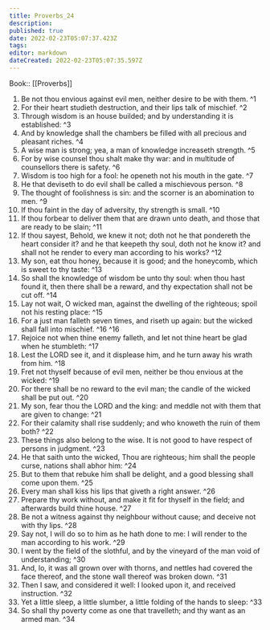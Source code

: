 ```yaml
---
title: Proverbs_24
description: 
published: true
date: 2022-02-23T05:07:37.423Z
tags: 
editor: markdown
dateCreated: 2022-02-23T05:07:35.597Z
---
```


 Book:: [[Proverbs]]
 1. Be not thou envious against evil men, neither desire to be with them. ^1
 2. For their heart studieth destruction, and their lips talk of mischief. ^2
 3. Through wisdom is an house builded; and by understanding it is established: ^3
 4. And by knowledge shall the chambers be filled with all precious and pleasant riches. ^4
 5. A wise man is strong; yea, a man of knowledge increaseth strength. ^5
 6. For by wise counsel thou shalt make thy war: and in multitude of counsellors there is safety. ^6
 7. Wisdom is too high for a fool: he openeth not his mouth in the gate. ^7
 8. He that deviseth to do evil shall be called a mischievous person. ^8
 9. The thought of foolishness is sin: and the scorner is an abomination to men. ^9
 10. If thou faint in the day of adversity, thy strength is small. ^10
 11. If thou forbear to deliver them that are drawn unto death, and those that are ready to be slain; ^11
 12. If thou sayest, Behold, we knew it not; doth not he that pondereth the heart consider it? and he that keepeth thy soul, doth not he know it? and shall not he render to every man according to his works? ^12
 13. My son, eat thou honey, because it is good; and the honeycomb, which is sweet to thy taste: ^13
 14. So shall the knowledge of wisdom be unto thy soul: when thou hast found it, then there shall be a reward, and thy expectation shall not be cut off. ^14
 15. Lay not wait, O wicked man, against the dwelling of the righteous; spoil not his resting place: ^15
 16. For a just man falleth seven times, and riseth up again: but the wicked shall fall into mischief. ^16 ^16
 17. Rejoice not when thine enemy falleth, and let not thine heart be glad when he stumbleth: ^17
 18. Lest the LORD see it, and it displease him, and he turn away his wrath from him. ^18
 19. Fret not thyself because of evil men, neither be thou envious at the wicked: ^19
 20. For there shall be no reward to the evil man; the candle of the wicked shall be put out. ^20
 21. My son, fear thou the LORD and the king: and meddle not with them that are given to change: ^21
 22. For their calamity shall rise suddenly; and who knoweth the ruin of them both? ^22
 23. These things also belong to the wise. It is not good to have respect of persons in judgment. ^23
 24. He that saith unto the wicked, Thou are righteous; him shall the people curse, nations shall abhor him: ^24
 25. But to them that rebuke him shall be delight, and a good blessing shall come upon them. ^25
 26. Every man shall kiss his lips that giveth a right answer. ^26
 27. Prepare thy work without, and make it fit for thyself in the field; and afterwards build thine house. ^27
 28. Be not a witness against thy neighbour without cause; and deceive not with thy lips. ^28
 29. Say not, I will do so to him as he hath done to me: I will render to the man according to his work. ^29
 30. I went by the field of the slothful, and by the vineyard of the man void of understanding; ^30
 31. And, lo, it was all grown over with thorns, and nettles had covered the face thereof, and the stone wall thereof was broken down. ^31
 32. Then I saw, and considered it well: I looked upon it, and received instruction. ^32
 33. Yet a little sleep, a little slumber, a little folding of the hands to sleep: ^33
 34. So shall thy poverty come as one that travelleth; and thy want as an armed man. ^34
